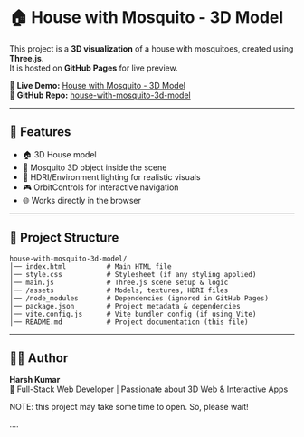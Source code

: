 # 🏠 House with Mosquito - 3D Model

This project is a **3D visualization** of a house with mosquitoes, created using **Three.js**.  
It is hosted on **GitHub Pages** for live preview.

🔗 **Live Demo:** [House with Mosquito - 3D Model](https://harshkumar7687.github.io/house-with-mosquito-3d-model/)  
🔗 **GitHub Repo:** [house-with-mosquito-3d-model](https://github.com/HarshKumar7687/house-with-mosquito-3d-model)

---

## 🚀 Features
- 🏠 3D House model
- 🦟 Mosquito 3D object inside the scene
- 🌌 HDRI/Environment lighting for realistic visuals
- 🎮 OrbitControls for interactive navigation
- 🌐 Works directly in the browser

---

## 📂 Project Structure
```
house-with-mosquito-3d-model/
│── index.html          # Main HTML file
│── style.css           # Stylesheet (if any styling applied)
│── main.js             # Three.js scene setup & logic
│── /assets             # Models, textures, HDRI files
│── /node_modules       # Dependencies (ignored in GitHub Pages)
│── package.json        # Project metadata & dependencies
│── vite.config.js      # Vite bundler config (if using Vite)
│── README.md           # Project documentation (this file)
```

---


## 👨‍💻 Author
**Harsh Kumar**  
📌 Full-Stack Web Developer | Passionate about 3D Web & Interactive Apps


NOTE: this project may take some time to open. So, please wait!

....
